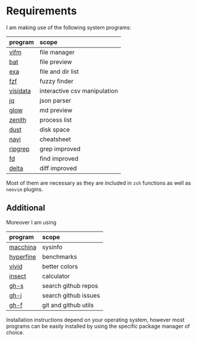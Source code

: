 # Requirements
I am making use of the following system programs:

|program      |scope        |
|:------------|:------------|
[vifm](https://vifm.info/) | file manager |
[bat](https://github.com/sharkdp/bat) | file preview |
[exa](https://the.exa.website/) | file and dir list |
[fzf](https://github.com/junegunn/fzf) | fuzzy finder |
[visidata](https://www.visidata.org/install/) | interactive csv manipulation |
[jq](https://stedolan.github.io/jq/) | json parser |
[glow](https://github.com/charmbracelet/glow) | md preview |
[zenith](https://github.com/bvaisvil/zenith) | process list |
[dust](https://github.com/bootandy/dust) | disk space |
[navi](https://github.com/denisidoro/navi) | cheatsheet |
[ripgrep](https://github.com/BurntSushi/ripgrep) | grep improved |
[fd](https://github.com/sharkdp/fd) | find improved |
[delta](https://github.com/dandavison/delta) | diff improved |

Most of them are necessary as they are included in `zsh` functions as well as `neovim` plugins.

## Additional
Moreover I am using

|program      |scope        |
|:------------|:------------|
[macchina](https://github.com/Macchina-CLI/macchina) | sysinfo |
[hyperfine](https://github.com/sharkdp/hyperfine) | benchmarks |
[vivid](https://github.com/sharkdp/vivid) | better colors |
[insect](https://github.com/sharkdp/insect) | calculator |
[gh-s](https://github.com/gennaro-tedesco/gh-s) | search github repos  |
[gh-i](https://github.com/gennaro-tedesco/gh-s) | search github issues |
[gh-f](https://github.com/gennaro-tedesco/gh-f) | git and github utils |

Installation instructions depend on your operating system, however most programs can be easily installed by using the specific package manager of choice.

